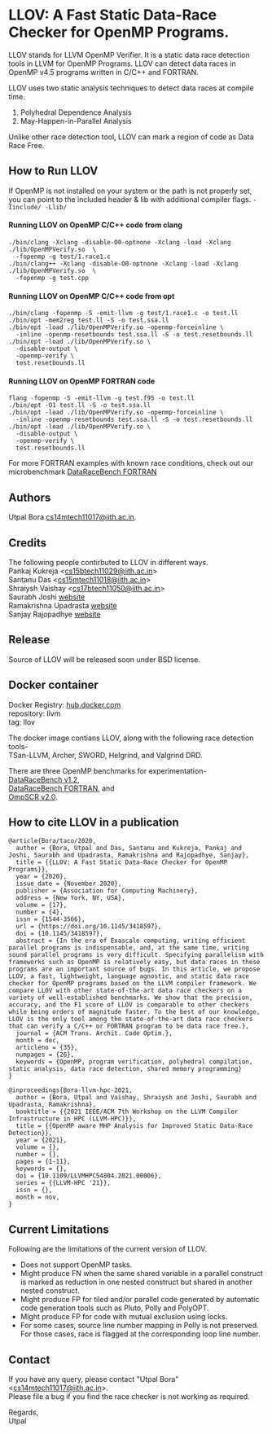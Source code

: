 # LLOV:  A Fast Static Data-Race Checker for OpenMP Programs.  

LLOV stands for LLVM OpenMP Verifier.  It is a static data race detection 
tools in LLVM for OpenMP Programs.
LLOV can detect data races in OpenMP v4.5 programs written in C/C++ and FORTRAN.  

LLOV uses two static analysis techniques to detect data races at compile time.  
1. Polyhedral Dependence Analysis
2. May-Happen-in-Parallel Analysis

Unlike other race detection tool, LLOV can mark a region of code as Data 
Race Free.

## How to Run LLOV
If OpenMP is not installed on your system or the path is not properly set,
you can point to the included header & lib with additional compiler flags.
`-Iinclude/ -Llib/`

#### Running LLOV on OpenMP C/C++ code from clang
```
./bin/clang -Xclang -disable-O0-optnone -Xclang -load -Xclang ./lib/OpenMPVerify.so  \
  -fopenmp -g test/1.race1.c
./bin/clang++ -Xclang -disable-O0-optnone -Xclang -load -Xclang ./lib/OpenMPVerify.so  \
  -fopenmp -g test.cpp
```

#### Running LLOV on OpenMP C/C++ code from opt
```
./bin/clang -fopenmp -S -emit-llvm -g test/1.race1.c -o test.ll
./bin/opt -mem2reg test.ll -S -o test.ssa.ll
./bin/opt -load ./lib/OpenMPVerify.so -openmp-forceinline \
  -inline -openmp-resetbounds test.ssa.ll -S -o test.resetbounds.ll
./bin/opt -load ./lib/OpenMPVerify.so \
  -disable-output \
  -openmp-verify \
  test.resetbounds.ll
```

#### Running LLOV on OpenMP FORTRAN code
```
flang -fopenmp -S -emit-llvm -g test.f95 -o test.ll
./bin/opt -O1 test.ll -S -o test.ssa.ll
./bin/opt -load ./lib/OpenMPVerify.so -openmp-forceinline \
  -inline -openmp-resetbounds test.ssa.ll -S -o test.resetbounds.ll
./bin/opt -load ./lib/OpenMPVerify.so \
  -disable-output \
  -openmp-verify \
  test.resetbounds.ll
```
For more FORTRAN examples with known race conditions, check out our 
microbenchmark 
[DataRaceBench FORTRAN](https://github.com/utpalbora/drb_fortran)

## Authors
Utpal Bora <cs14mtech11017@iith.ac.in>.  

## Credits
The following people contirbuted to LLOV in different ways.  
Pankaj Kukreja &lt;cs15btech11029@iith.ac.in&gt;  
Santanu Das &lt;cs15mtech11018@iith.ac.in&gt;  
Shraiysh Vaishay &lt;cs17btech11050@iith.ac.in&gt;  
Saurabh Joshi [website](https://sbjoshi.github.io)  
Ramakrishna Upadrasta [website](https://www.iith.ac.in/~ramakrishna/)  
Sanjay Rajopadhye [website](https://www.cs.colostate.edu/~svr/)  

## Release
Source of LLOV will be released soon under BSD license.  

## Docker container
Docker Registry: [hub.docker.com](https://hub.docker.com/r/utpalbora/llvm/tags)  
repository: llvm  
tag: llov  

The docker image contians LLOV, along with the following race detection tools-  
TSan-LLVM, Archer, SWORD, Helgrind, and Valgrind DRD.  

There are three OpenMP benchmarks for experimentation-  
[DataRaceBench v1.2](https://github.com/LLNL/dataracebench),  
[DataRaceBench FORTRAN](https://github.com/utpalbora/drb_fortran), and  
[OmpSCR v2.0](https://github.com/utpalbora/OmpSCR_v2.0).  

## How to cite LLOV in a publication

```
@article{Bora/taco/2020,
  author = {Bora, Utpal and Das, Santanu and Kukreja, Pankaj and Joshi, Saurabh and Upadrasta, Ramakrishna and Rajopadhye, Sanjay},
  title = {{LLOV: A Fast Static Data-Race Checker for OpenMP Programs}},
  year = {2020},
  issue_date = {November 2020},
  publisher = {Association for Computing Machinery},
  address = {New York, NY, USA},
  volume = {17},
  number = {4},
  issn = {1544-3566},
  url = {https://doi.org/10.1145/3418597},
  doi = {10.1145/3418597},
  abstract = {In the era of Exascale computing, writing efficient parallel programs is indispensable, and, at the same time, writing sound parallel programs is very difficult. Specifying parallelism with frameworks such as OpenMP is relatively easy, but data races in these programs are an important source of bugs. In this article, we propose LLOV, a fast, lightweight, language agnostic, and static data race checker for OpenMP programs based on the LLVM compiler framework. We compare LLOV with other state-of-the-art data race checkers on a variety of well-established benchmarks. We show that the precision, accuracy, and the F1 score of LLOV is comparable to other checkers while being orders of magnitude faster. To the best of our knowledge, LLOV is the only tool among the state-of-the-art data race checkers that can verify a C/C++ or FORTRAN program to be data race free.},
  journal = {ACM Trans. Archit. Code Optim.},
  month = dec,
  articleno = {35},
  numpages = {26},
  keywords = {OpenMP, program verification, polyhedral compilation, static analysis, data race detection, shared memory programming}
}
```
```
@inproceedings{Bora-llvm-hpc-2021,
  author = {Bora, Utpal and Vaishay, Shraiysh and Joshi, Saurabh and Upadrasta, Ramakrishna},
  booktitle = {{2021 IEEE/ACM 7th Workshop on the LLVM Compiler Infrastructure in HPC (LLVM-HPC)}},
  title = {{OpenMP aware MHP Analysis for Improved Static Data-Race Detection}},
  year = {2021},
  volume = {},
  number = {},
  pages = {1-11},
  keywords = {},
  doi = {10.1109/LLVMHPC54804.2021.00006},
  series = {{LLVM-HPC '21}},
  issn = {},
  month = nov,
}
```

## Current Limitations
Following are the limitations of the current version of LLOV.  
* Does not support OpenMP tasks.
* Might produce FN when the same shared variable in a parallel construct is marked 
  as reduction in one nested construct but shared in another nested construct.
* Might produce FP for tiled and/or parallel code generated by 
  automatic code generation tools such as Pluto, Polly and PolyOPT.
* Might produce FP for code with mutual exclusion using locks.
* For some cases, source line number mapping in Polly is not preserved. 
  For those cases, race is flagged at the corresponding loop line number.

## Contact
If you have any query, please contact "Utpal Bora" &lt;cs14mtech11017@iith.ac.in&gt;.  
Please file a bug if you find the race checker is not working as required.  

Regards,  
Utpal

